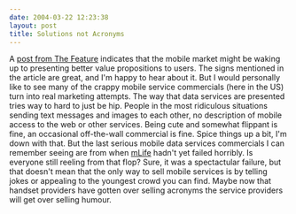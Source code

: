 ```yaml
---
date: 2004-03-22 12:23:38
layout: post
title: Solutions not Acronyms
---
```


A [post from The Feature](http://www.thefeature.com/article?articleid=100469&ref=617603) indicates that the mobile market might be waking up to presenting better value propositions to users. The signs mentioned in the article are great, and I'm happy to hear about it. But I would personally like to see many of the crappy mobile service commercials (here in the US) turn into real marketing attempts. The way that data services are presented tries way to hard to just be hip. People in the most ridiculous situations sending text messages and images to each other, no description of mobile access to the web or other services. Being cute and somewhat flippant is fine, an occasional off-the-wall commercial is fine. Spice things up a bit, I'm down with that. But the last serious mobile data services commercials I can remember seeing are from when [mLife](http://www.salon.com/tech/feature/2002/05/22/mmode/) hadn't yet failed horribly. Is everyone still reeling from that flop? Sure, it was a spectactular failure, but that doesn't mean that the only way to sell mobile services is by telling jokes or appealing to the youngest crowd you can find. Maybe now that handset providers have gotten over selling acronyms the service providers will get over selling humour.
